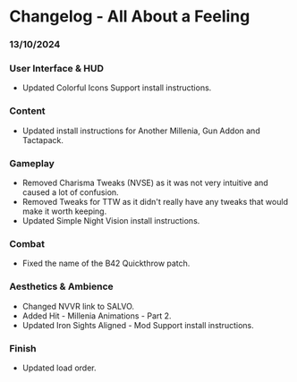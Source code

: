 # Changelog - All About a Feeling

### 13/10/2024

### User Interface & HUD
- Updated Colorful Icons Support install instructions.

### Content
- Updated install instructions for Another Millenia, Gun Addon and Tactapack.

### Gameplay
- Removed Charisma Tweaks (NVSE) as it was not very intuitive and caused a lot of confusion.
- Removed Tweaks for TTW as it didn't really have any tweaks that would make it worth keeping.
- Updated Simple Night Vision install instructions.

### Combat
- Fixed the name of the B42 Quickthrow patch.

### Aesthetics & Ambience
- Changed NVVR link to SALVO.
- Added Hit - Millenia Animations - Part 2.
- Updated Iron Sights Aligned - Mod Support install instructions.

### Finish
- Updated load order.
